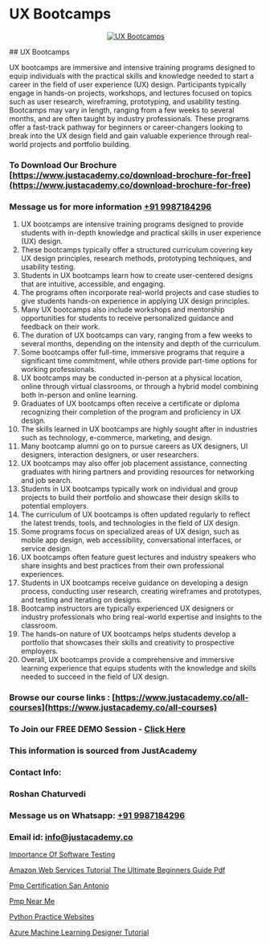 # UX Bootcamps

<p align="center">
  <a href="https://justacademy.co/all-courses">
    <img src="https://ibb.co/CngWr2j" alt="UX Bootcamps">
  </a>
</p>
## UX Bootcamps

UX bootcamps are immersive and intensive training programs designed to equip individuals with the practical skills and knowledge needed to start a career in the field of user experience (UX) design. Participants typically engage in hands-on projects, workshops, and lectures focused on topics such as user research, wireframing, prototyping, and usability testing. Bootcamps may vary in length, ranging from a few weeks to several months, and are often taught by industry professionals. These programs offer a fast-track pathway for beginners or career-changers looking to break into the UX design field and gain valuable experience through real-world projects and portfolio building.
### To Download Our Brochure [https://www.justacademy.co/download-brochure-for-free](https://www.justacademy.co/download-brochure-for-free)
### Message us for more information [+91 9987184296](https://api.whatsapp.com/send?phone=919987184296)
1) UX bootcamps are intensive training programs designed to provide students with in-depth knowledge and practical skills in user experience (UX) design.
2) These bootcamps typically offer a structured curriculum covering key UX design principles, research methods, prototyping techniques, and usability testing.
3) Students in UX bootcamps learn how to create user-centered designs that are intuitive, accessible, and engaging.
4) The programs often incorporate real-world projects and case studies to give students hands-on experience in applying UX design principles.
5) Many UX bootcamps also include workshops and mentorship opportunities for students to receive personalized guidance and feedback on their work.
6) The duration of UX bootcamps can vary, ranging from a few weeks to several months, depending on the intensity and depth of the curriculum.
7) Some bootcamps offer full-time, immersive programs that require a significant time commitment, while others provide part-time options for working professionals.
8) UX bootcamps may be conducted in-person at a physical location, online through virtual classrooms, or through a hybrid model combining both in-person and online learning.
9) Graduates of UX bootcamps often receive a certificate or diploma recognizing their completion of the program and proficiency in UX design.
10) The skills learned in UX bootcamps are highly sought after in industries such as technology, e-commerce, marketing, and design.
11) Many bootcamp alumni go on to pursue careers as UX designers, UI designers, interaction designers, or user researchers.
12) UX bootcamps may also offer job placement assistance, connecting graduates with hiring partners and providing resources for networking and job search.
13) Students in UX bootcamps typically work on individual and group projects to build their portfolio and showcase their design skills to potential employers.
14) The curriculum of UX bootcamps is often updated regularly to reflect the latest trends, tools, and technologies in the field of UX design.
15) Some programs focus on specialized areas of UX design, such as mobile app design, web accessibility, conversational interfaces, or service design.
16) UX bootcamps often feature guest lectures and industry speakers who share insights and best practices from their own professional experiences.
17) Students in UX bootcamps receive guidance on developing a design process, conducting user research, creating wireframes and prototypes, and testing and iterating on designs.
18) Bootcamp instructors are typically experienced UX designers or industry professionals who bring real-world expertise and insights to the classroom.
19) The hands-on nature of UX bootcamps helps students develop a portfolio that showcases their skills and creativity to prospective employers.
20) Overall, UX bootcamps provide a comprehensive and immersive learning experience that equips students with the knowledge and skills needed to succeed in the field of UX design.

### Browse our course links : [https://www.justacademy.co/all-courses](https://www.justacademy.co/all-courses) 
### To Join our FREE DEMO Session - [Click Here](https://www.justacademy.co/register-for-course-demo)


### This information is sourced from JustAcademy
### Contact Info:
### Roshan Chaturvedi
### Message us on Whatsapp: [+91 9987184296](https://api.whatsapp.com/send?phone=919987184296)
### Email id: [info@justacademy.co](mailto:info@justacademy.co)
                
[Importance Of Software Testing](https://www.linkedin.com/pulse/importance-software-testing-justacademy-bay-area-pzyce?trackingId=r%2FlWxEurzXs5R0nbGkSMmA%3D%3D&lipi=urn%3Ali%3Apage%3Ad_flagship3_company_admin%3BHwi3ScwdQ6uj9eEjcHUcxQ%3D%3D)

[Amazon Web Services Tutorial The Ultimate Beginners Guide Pdf](https://www.linkedin.com/pulse/amazon-web-services-tutorial-ultimate-beginners-l0kve?trackingId=Ezd5392E6uU2bcELt%2Fdslw%3D%3D&lipi=urn%3Ali%3Apage%3Ad_flagship3_company_admin%3BgDkJO5giR6GYKSrzSn7zAw%3D%3D)

[Pmp Certification San Antonio](https://medium.com/@negishivu99/pmp-certification-san-antonio-8c660ca2f328)

[Pmp Near Me](https://medium.com/@kumarishimmi99/pmp-near-me-6be9b6c99420)

[Python Practice Websites](https://justacademyin.github.io/justacademy/python-practice-websites)

[Azure Machine Learning Designer Tutorial](https://justacademyin.github.io/justacademy/azure-machine-learning-designer-tutorial)

